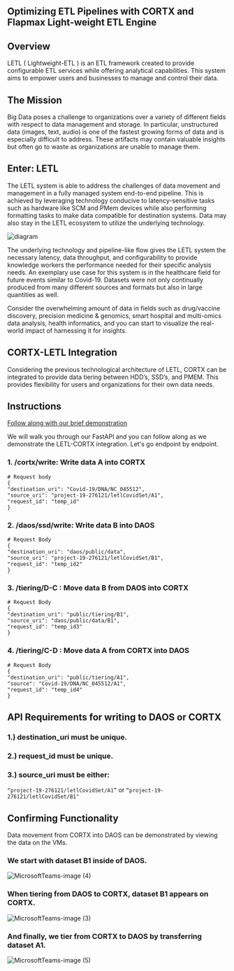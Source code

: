 ## Optimizing ETL Pipelines with CORTX and Flapmax Light-weight ETL Engine

## Overview

LETL ( Lightweight-ETL ) is an ETL framework created to provide configurable ETL services while offering analytical capabilities. This system aims to empower users and businesses to manage and control their data.


## The Mission

Big Data poses a challenge to organizations over a variety of different fields with respect to data management and storage. In particular, unstructured data (images, text, audio) is one of the fastest growing forms of data and is especially difficult to address. These artifacts may contain valuable insights but often go to waste as organizations are unable to manage them.

## Enter: LETL 

The LETL system is able to address the challenges of data movement and management in a fully managed system end-to-end pipeline. This is achieved by leveraging technology conducive to latency-sensitive tasks such as hardware like SCM and PMem devices while also performing formatting tasks to make data compatible for destination systems. Data may also stay in the LETL ecosystem to utilize the underlying technology.

![diagram](https://user-images.githubusercontent.com/75850728/116353584-e0eff300-a7ab-11eb-9b21-ca78a9e30c82.png)

The underlying technology and pipeline-like flow gives the LETL system the necessary latency, data throughput, and configurability to provide knowledge workers the performance needed for their specific analysis needs. An exemplary use case for this system is in the healthcare field for future events similar to Covid-19. Datasets were not only continually produced from many different sources and formats but also in large quantities as well. 

Consider the overwhelming amount of data in fields such as drug/vaccine discovery, precision medicine & genomics, smart hospital and multi-omics data analysis, health informatics, and you can start to visualize the real-world impact of harnessing it for insights.

## CORTX-LETL Integration

Considering the previous technological architecture of LETL, CORTX can be integrated to provide data tiering between HDD’s, SSD’s, and PMEM. This provides flexibility for users and organizations for their own data needs.

## Instructions

[Follow along with our brief demonstration](https://youtu.be/Nz05Z_gcNzI)

We will walk you through our FastAPI and you can follow along as we demonstrate the LETL-CORTX integration. Let's go endpoint by endpoint.

### 1. /cortx/write: Write data A into CORTX

```
# Request body
{
"destination_uri": "Covid-19/DNA/NC_045512",
"source_uri": "project-19-276121/letlCovidSet/A1",
"request_id": "temp_id"
}
```
### 2. /daos/ssd/write: Write data B into DAOS

```
# Request Body
{
"destination_uri": "daos/public/data",
"source_uri": "project-19-276121/letlCovidSet/B1",
"request_id": "temp_id2"
}
```
### 3. /tiering/D-C : Move data B from DAOS into CORTX
```
# Request Body
{
"destination_uri": "public/tiering/B1",
"source_uri": "daos/public/data/B1",
"request_id": "temp_id3"
}
```
### 4. /tiering/C-D : Move data A from CORTX into DAOS

  
```
# Request Body
{
"destination_uri": "public/tiering/A1",
"source": "Covid-19/DNA/NC_045512/A1",
"request_id": "temp_id4"
}
```
  

## API Requirements for writing to DAOS or CORTX

### 1.) destination_uri must be unique.

### 2.) request_id must be unique.

### 3.) source_uri must be either:
`“project-19-276121/letlCovidSet/A1”`
or
`“project-19-276121/letlCovidSet/B1"`


## Confirming Functionality

Data movement from CORTX into DAOS can be demonstrated by viewing the data on the VMs.

### We start with dataset B1 inside of DAOS.

![MicrosoftTeams-image (4)](https://user-images.githubusercontent.com/75850728/116342075-daa34c00-a796-11eb-971b-169791db0672.png)

### When tiering from DAOS to CORTX, dataset B1 appears on CORTX.

![MicrosoftTeams-image (3)](https://user-images.githubusercontent.com/75850728/116342147-f9094780-a796-11eb-9ea4-ac05713b90fd.png)

### And finally, we tier from CORTX to DAOS by transferring dataset A1.

![MicrosoftTeams-image (5)](https://user-images.githubusercontent.com/75850728/116342204-13dbbc00-a797-11eb-9eea-8ca86dba6456.png)

